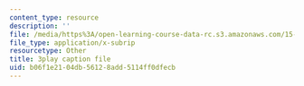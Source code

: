 ```yaml
---
content_type: resource
description: ''
file: /media/https%3A/open-learning-course-data-rc.s3.amazonaws.com/15-401-finance-theory-i-fall-2008/b06f1e2104db56128add5114ff0dfecb_hyc8h5T76BE.vtt
file_type: application/x-subrip
resourcetype: Other
title: 3play caption file
uid: b06f1e21-04db-5612-8add-5114ff0dfecb
---
```

